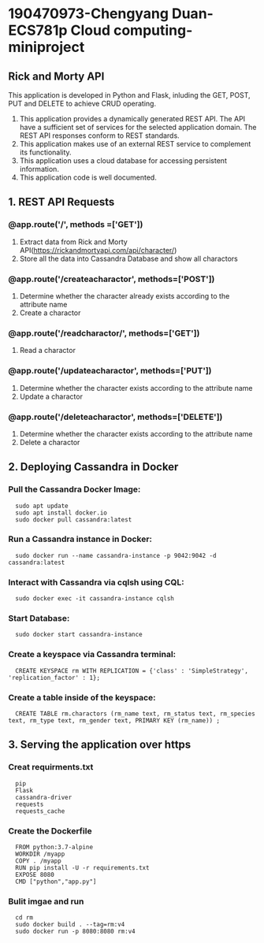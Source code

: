 # 190470973-Chengyang Duan-ECS781p Cloud computing-miniproject

## Rick and Morty API
This application is developed in Python and Flask, inluding the GET, POST, PUT and DELETE to achieve CRUD operating.

1. This application provides a dynamically generated REST API. The API have a sufficient set of services for the selected application domain. The REST API responses conform to REST standards.
2. This application makes use of an external REST service to complement its functionality.
3. This application uses a cloud database for accessing persistent information.
4. This application code is well documented.

## 1. REST API Requests
### **@app.route('/', methods =['GET'])**
1. Extract data from Rick and Morty API(https://rickandmortyapi.com/api/character/)
2. Store all the data into Cassandra Database and show all charactors

### **@app.route('/createacharactor',  methods=['POST'])**
1. Determine whether the character already exists according to the attribute name
2. Create a charactor

### **@app.route('/readcharactor/<name>',  methods=['GET'])**
1. Read a charactor
  
### **@app.route('/updateacharactor',  methods=['PUT'])**
1. Determine whether the character exists according to the attribute name
2. Update a charactor

### **@app.route('/deleteacharactor',  methods=['DELETE'])**
1. Determine whether the character exists according to the attribute name
2. Delete a charactor

## 2. Deploying Cassandra in Docker
### Pull the Cassandra Docker Image:
```
  sudo apt update
  sudo apt install docker.io
  sudo docker pull cassandra:latest
````
### Run a Cassandra instance in Docker:
```
  sudo docker run --name cassandra-instance -p 9042:9042 -d cassandra:latest
```
### Interact with Cassandra via cqlsh using CQL:
```
  sudo docker exec -it cassandra-instance cqlsh
```
### Start Database:
```
  sudo docker start cassandra-instance
```
### Create a keyspace via Cassandra terminal:
```
  CREATE KEYSPACE rm WITH REPLICATION = {'class' : 'SimpleStrategy', 'replication_factor' : 1};
```
### Create a table inside of the keyspace:
```
  CREATE TABLE rm.charactors (rm_name text, rm_status text, rm_species text, rm_type text, rm_gender text, PRIMARY KEY (rm_name)) ;
````

## 3. Serving the application over https
### Creat requirments.txt
```
  pip
  Flask
  cassandra-driver
  requests
  requests_cache
```
### Create the Dockerfile
```
  FROM python:3.7-alpine
  WORKDIR /myapp
  COPY . /myapp
  RUN pip install -U -r requirements.txt
  EXPOSE 8080
  CMD ["python","app.py"]
```
### Bulit imgae and run
```
  cd rm
  sudo docker build . --tag=rm:v4
  sudo docker run -p 8080:8080 rm:v4
```
    
